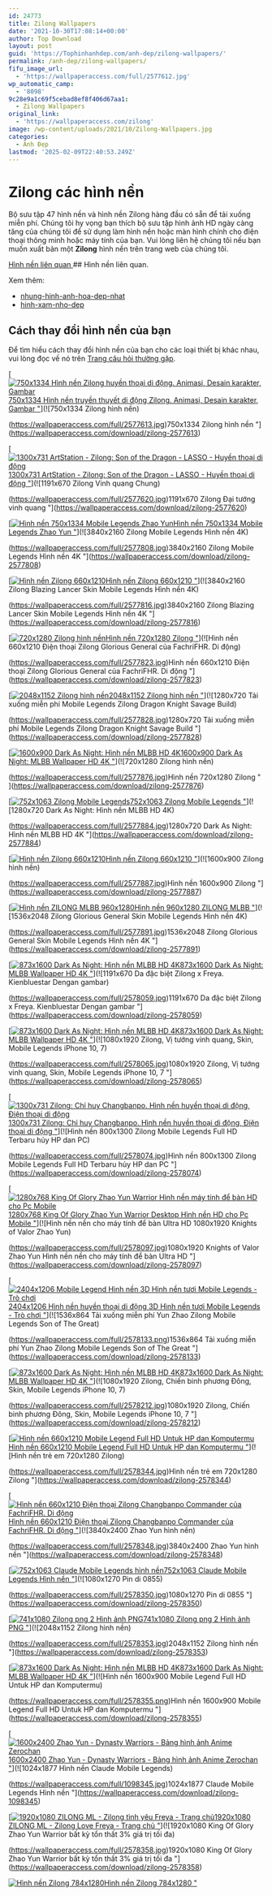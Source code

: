 ```yaml
---
id: 24773
title: Zilong Wallpapers
date: '2021-10-30T17:08:14+00:00'
author: Top Download
layout: post
guid: 'https://Tophinhanhdep.com/anh-dep/zilong-wallpapers/'
permalink: /anh-dep/zilong-wallpapers/
fifu_image_url:
  - 'https://wallpaperaccess.com/full/2577612.jpg'
wp_automatic_camp:
  - '8098'
9c28e9a1c69f5cebad8ef8f406d67aa1:
  - Zilong Wallpapers
original_link:
  - 'https://wallpaperaccess.com/zilong'
image: /wp-content/uploads/2021/10/Zilong-Wallpapers.jpg
categories:
  - Ảnh Đẹp
lastmod: '2025-02-09T22:40:53.249Z'
---
```

# Zilong các hình nền

Bộ sưu tập 47 hình nền và hình nền Zilong hàng đầu có sẵn để tải xuống miễn phí. Chúng tôi hy vọng bạn thích bộ sưu tập hình ảnh HD ngày càng tăng của chúng tôi để sử dụng làm hình nền hoặc màn hình chính cho điện thoại thông minh hoặc máy tính của bạn. Vui lòng liên hệ chúng tôi nếu bạn muốn xuất bản một **Zilong** hình nền trên trang web của chúng tôi.

[Hình nền liên quan ](#related) ## Hình nền liên quan.

   
 Xem thêm:

   
- [nhung-hinh-anh-hoa-dep-nhat](https://tophinhanhdep.com/hinh-hoa-dep/nhung-hinh-anh-hoa-dep-nhat/)
- [hinh-xam-nho-dep](https://tophinhanhdep.com/hinh-xam-dep/hinh-xam-nho-dep/)

## Cách thay đổi hình nền của bạn

Để tìm hiểu cách thay đổi hình nền của bạn cho các loại thiết bị khác nhau, vui lòng đọc về nó trên [Trang câu hỏi thường gặp](https://tophinhanhdep.com/faq/).

  
[[![750x1334 Hình nền Zilong huyền thoại di động.  Animasi, Desain karakter, Gambar](https://wallpaperaccess.com/full/2577612.jpg)750x1334 Hình nền truyền thuyết di động Zilong. Animasi, Desain karakter, Gambar "](https://wallpaperaccess.com/download/zilong-2577612)](![750x1334 Zilong hình nền)

(https://wallpaperaccess.com/full/2577613.jpg)750x1334 Zilong hình nền "](https://wallpaperaccess.com/download/zilong-2577613)

[[![1300x731 ArtStation - Zilong: Son of the Dragon - LASSO - Huyền thoại di động](https://wallpaperaccess.com/full/2577616.jpg)1300x731 ArtStation - Zilong: Son of the Dragon - LASSO - Huyền thoại di động "](https://wallpaperaccess.com/download/zilong-2577616)](![1191x670 Zilong Vinh quang Chung)

(https://wallpaperaccess.com/full/2577620.jpg)1191x670 Zilong Đại tướng vinh quang "](https://wallpaperaccess.com/download/zilong-2577620)

[[![Hình nền 750x1334 Mobile Legends Zhao Yun](https://wallpaperaccess.com/full/2577740.jpg)Hình nền 750x1334 Mobile Legends Zhao Yun "](https://wallpaperaccess.com/download/zilong-2577740)](![3840x2160 Zilong Mobile Legends Hình nền 4K)

(https://wallpaperaccess.com/full/2577808.jpg)3840x2160 Zilong Mobile Legends Hình nền 4K "](https://wallpaperaccess.com/download/zilong-2577808)

[[![Hình nền Zilong 660x1210](https://wallpaperaccess.com/full/2577815.jpg)Hình nền Zilong 660x1210 "](https://wallpaperaccess.com/download/zilong-2577815)](![3840x2160 Zilong Blazing Lancer Skin Mobile Legends Hình nền 4K)

(https://wallpaperaccess.com/full/2577816.jpg)3840x2160 Zilong Blazing Lancer Skin Mobile Legends Hình nền 4K "](https://wallpaperaccess.com/download/zilong-2577816)

[[![720x1280 Zilong hình nền](https://wallpaperaccess.com/full/2577821.jpg)Hình nền 720x1280 Zilong "](https://wallpaperaccess.com/download/zilong-2577821)](![Hình nền 660x1210 Điện thoại Zilong Glorious General của FachriFHR.  Di động)

(https://wallpaperaccess.com/full/2577823.jpg)Hình nền 660x1210 Điện thoại Zilong Glorious General của FachriFHR. Di động "](https://wallpaperaccess.com/download/zilong-2577823)

[[![2048x1152 Zilong hình nền](https://wallpaperaccess.com/full/2577825.jpg)2048x1152 Zilong hình nền "](https://wallpaperaccess.com/download/zilong-2577825)](![1280x720 Tải xuống miễn phí Mobile Legends Zilong Dragon Knight Savage Build)

(https://wallpaperaccess.com/full/2577828.jpg)1280x720 Tải xuống miễn phí Mobile Legends Zilong Dragon Knight Savage Build "](https://wallpaperaccess.com/download/zilong-2577828)

[[![1600x900 Dark As Night: Hình nền MLBB HD 4K](https://wallpaperaccess.com/full/2577871.jpg)1600x900 Dark As Night: MLBB Wallpaper HD 4K "](https://wallpaperaccess.com/download/zilong-2577871)](![720x1280 Zilong hình nền)

(https://wallpaperaccess.com/full/2577876.jpg)Hình nền 720x1280 Zilong " ](https://wallpaperaccess.com/download/zilong-2577876)

[[![752x1063 Zilong Mobile Legends](https://wallpaperaccess.com/full/2577877.jpg)752x1063 Zilong Mobile Legends "](https://wallpaperaccess.com/download/zilong-2577877)](![1280x720 Dark As Night: Hình nền MLBB HD 4K)

(https://wallpaperaccess.com/full/2577884.jpg)1280x720 Dark As Night: Hình nền MLBB HD 4K "](https://wallpaperaccess.com/download/zilong-2577884)

[[![Hình nền Zilong 660x1210](https://wallpaperaccess.com/full/2577886.jpg)Hình nền Zilong 660x1210 "](https://wallpaperaccess.com/download/zilong-2577886)](![1600x900 Zilong hình nền)

(https://wallpaperaccess.com/full/2577887.jpg)Hình nền 1600x900 Zilong "](https://wallpaperaccess.com/download/zilong-2577887)

[[![Hình nền ZILONG MLBB 960x1280](https://wallpaperaccess.com/full/2577889.jpg)Hình nền 960x1280 ZILONG MLBB "](https://wallpaperaccess.com/download/zilong-2577889)](![1536x2048 Zilong Glorious General Skin Mobile Legends Hình nền 4K)

(https://wallpaperaccess.com/full/2577891.jpg)1536x2048 Zilong Glorious General Skin Mobile Legends Hình nền 4K "](https://wallpaperaccess.com/download/zilong-2577891)

[[![873x1600 Dark As Night: Hình nền MLBB HD 4K](https://wallpaperaccess.com/full/2577894.jpg)873x1600 Dark As Night: MLBB Wallpaper HD 4K "](https://wallpaperaccess.com/download/zilong-2577894)](![1191x670 Da đặc biệt Zilong x Freya.  Kienbluestar Dengan gambar)

(https://wallpaperaccess.com/full/2578059.jpg)1191x670 Da đặc biệt Zilong x Freya. Kienbluestar Dengan gambar "](https://wallpaperaccess.com/download/zilong-2578059)

[[![873x1600 Dark As Night: Hình nền MLBB HD 4K](https://wallpaperaccess.com/full/2578063.jpg)873x1600 Dark As Night: MLBB Wallpaper HD 4K "](https://wallpaperaccess.com/download/zilong-2578063)](![1080x1920 Zilong, Vị tướng vinh quang, Skin, Mobile Legends iPhone 10, 7)

(https://wallpaperaccess.com/full/2578065.jpg)1080x1920 Zilong, Vị tướng vinh quang, Skin, Mobile Legends iPhone 10, 7 "](https://wallpaperaccess.com/download/zilong-2578065)

[[![1300x731 Zilong: Chỉ huy Changbanpo.  Hình nền huyền thoại di động, Điện thoại di động](https://wallpaperaccess.com/full/2578071.jpg)1300x731 Zilong: Chỉ huy Changbanpo. Hình nền huyền thoại di động, Điện thoại di động "](https://wallpaperaccess.com/download/zilong-2578071)](![Hình nền 800x1300 Zilong Mobile Legends Full HD Terbaru hủy HP dan PC)

(https://wallpaperaccess.com/full/2578074.jpg)Hình nền 800x1300 Zilong Mobile Legends Full HD Terbaru hủy HP dan PC "](https://wallpaperaccess.com/download/zilong-2578074)

[[![1280x768 King Of Glory Zhao Yun Warrior Hình nền máy tính để bàn HD cho Pc Mobile](https://wallpaperaccess.com/full/2578082.jpg)1280x768 King Of Glory Zhao Yun Warrior Desktop Hình nền HD cho Pc Mobile "](https://wallpaperaccess.com/download/zilong-2578082)](![Hình nền nền cho máy tính để bàn Ultra HD 1080x1920 Knights of Valor Zhao Yun)

(https://wallpaperaccess.com/full/2578097.jpg)1080x1920 Knights of Valor Zhao Yun Hình nền nền cho máy tính để bàn Ultra HD "](https://wallpaperaccess.com/download/zilong-2578097)

[[![2404x1206 Mobile Legend Hình nền 3D Hình nền tươi Mobile Legends - Trò chơi](https://wallpaperaccess.com/full/2578104.jpg)2404x1206 Hình nền huyền thoại di động 3D Hình nền tươi Mobile Legends - Trò chơi "](https://wallpaperaccess.com/download/zilong-2578104)](![1536x864 Tải xuống miễn phí Yun Zhao Zilong Mobile Legends Son of The Great)

(https://wallpaperaccess.com/full/2578133.png)1536x864 Tải xuống miễn phí Yun Zhao Zilong Mobile Legends Son of The Great "](https://wallpaperaccess.com/download/zilong-2578133)

[[![873x1600 Dark As Night: Hình nền MLBB HD 4K](https://wallpaperaccess.com/full/2578211.jpg)873x1600 Dark As Night: MLBB Wallpaper HD 4K "](https://wallpaperaccess.com/download/zilong-2578211)](![1080x1920 Zilong, Chiến binh phương Đông, Skin, Mobile Legends iPhone 10, 7)

(https://wallpaperaccess.com/full/2578212.jpg)1080x1920 Zilong, Chiến binh phương Đông, Skin, Mobile Legends iPhone 10, 7 "](https://wallpaperaccess.com/download/zilong-2578212)

[[![Hình nền 660x1210 Mobile Legend Full HD Untuk HP dan Komputermu](https://wallpaperaccess.com/full/2578342.jpg)Hình nền 660x1210 Mobile Legend Full HD Untuk HP dan Komputermu "](https://wallpaperaccess.com/download/zilong-2578342)](![Hình nền trẻ em 720x1280 Zilong)

(https://wallpaperaccess.com/full/2578344.jpg)Hình nền trẻ em 720x1280 Zilong "](https://wallpaperaccess.com/download/zilong-2578344)

[[![Hình nền 660x1210 Điện thoại Zilong Changbanpo Commander của FachriFHR.  Di động](https://wallpaperaccess.com/full/2578345.jpg)Hình nền 660x1210 Điện thoại Zilong Changbanpo Commander của FachriFHR. Di động "](https://wallpaperaccess.com/download/zilong-2578345)](![3840x2400 Zhao Yun hình nền)

(https://wallpaperaccess.com/full/2578348.jpg)3840x2400 Zhao Yun hình nền "](https://wallpaperaccess.com/download/zilong-2578348)

 [[![752x1063 Claude Mobile Legends hình nền](https://wallpaperaccess.com/full/1100937.jpg)752x1063 Claude Mobile Legends Hình nền "](https://wallpaperaccess.com/download/zilong-1100937)](![1080x1270 Pin di 0855)

(https://wallpaperaccess.com/full/2578350.jpg)1080x1270 Pin di 0855 "](https://wallpaperaccess.com/download/zilong-2578350)

[[![741x1080 Zilong png 2 Hình ảnh PNG](https://wallpaperaccess.com/full/2578351.png)741x1080 Zilong png 2 Hình ảnh PNG "](https://wallpaperaccess.com/download/zilong-2578351)](![2048x1152 Zilong hình nền)

(https://wallpaperaccess.com/full/2578353.jpg)2048x1152 Zilong hình nền "](https://wallpaperaccess.com/download/zilong-2578353)

[[![873x1600 Dark As Night: Hình nền MLBB HD 4K](https://wallpaperaccess.com/full/2578354.jpg)873x1600 Dark As Night: MLBB Wallpaper HD 4K "](https://wallpaperaccess.com/download/zilong-2578354)](![Hình nền 1600x900 Mobile Legend Full HD Untuk HP dan Komputermu)

(https://wallpaperaccess.com/full/2578355.png)Hình nền 1600x900 Mobile Legend Full HD Untuk HP dan Komputermu "](https://wallpaperaccess.com/download/zilong-2578355)

[[![1600x2400 Zhao Yun - Dynasty Warriors - Bảng hình ảnh Anime Zerochan](https://wallpaperaccess.com/full/2578356.jpg)1600x2400 Zhao Yun - Dynasty Warriors - Bảng hình ảnh Anime Zerochan "](https://wallpaperaccess.com/download/zilong-2578356)](![1024x1877 Hình nền Claude Mobile Legends)

(https://wallpaperaccess.com/full/1098345.jpg)1024x1877 Claude Mobile Legends Hình nền "](https://wallpaperaccess.com/download/zilong-1098345)

[[![1920x1080 ZILONG ML - Zilong tình yêu Freya - Trang chủ](https://wallpaperaccess.com/full/2578357.jpg)1920x1080 ZILONG ML - Zilong Love Freya - Trang chủ "](https://wallpaperaccess.com/download/zilong-2578357)](![1920x1080 King Of Glory Zhao Yun Warrior bất kỳ tổn thất 3% giá trị tối đa)

(https://wallpaperaccess.com/full/2578358.jpg)1920x1080 King Of Glory Zhao Yun Warrior bất kỳ tổn thất 3% giá trị tối đa "](https://wallpaperaccess.com/download/zilong-2578358)

[![Hình nền Zilong 784x1280](https://wallpaperaccess.com/full/2578362.jpg)Hình nền Zilong 784x1280 "](https://wallpaperaccess.com/download/zilong-2578362)
